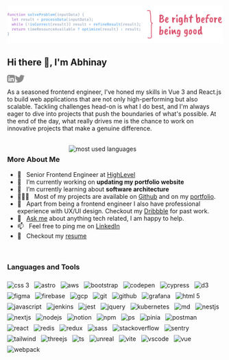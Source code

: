 ![](public/banner.svg)

## Hi there 👋, I'm Abhinay 

<a href='https://www.linkedin.com/in/thisisabhinay/'>
  <img target="_blank" align='left' alt="linkedin" src="https://raw.githubusercontent.com/thisisabhinay/thisisabhinay/master/public/social/linkedin.svg" height='18px'/>
</a>
<a href='https://twitter.com/gamesbyabhinay/'>
  <img target="_blank" align='left' alt="twitter" src="https://raw.githubusercontent.com/thisisabhinay/thisisabhinay/master/public/social/twitter.svg" height='18px'/>
</a>

<br/>

As a seasoned frontend engineer, I've honed my skills in Vue 3 and React.js to build web applications that are not only high-performing but also scalable. Tackling challenges head-on is what I do best, and I'm always eager to dive into projects that push the boundaries of what's possible. At the end of the day, what really drives me is the chance to work on innovative projects that make a genuine difference. 

<br/>

<img align="right" src="https://github-readme-stats.vercel.app/api/top-langs/?username=thisisabhinay&theme=dark&show_icons=false&hide_border=true&layout=compact&hide_title=true&bg_color=00000000" alt="most used languages" width="360px" style="margin-bottom: 8px" />

### More About Me
- 💼 &nbsp; Senior Frontend Engineer at [HighLevel](http://gohighlevel.com/)
- 🔭 &nbsp; I’m currently working on **updating my portfolio website**
- 🌱 &nbsp; I’m currently learning about **software architecture**
- 👨🏻‍💻 &nbsp; Most of my projects are available on [Github](https://github.com/thisisabhinay?tab=repositories) and on my [portfolio](https://www.abhinaythakur.com/portfolio).
- 🎨 &nbsp; Apart from being a frontend engineer I also have professional experience with UX/UI design. Checkout my [Dribbble](https://dribbble.com/thisisabhinay) for past work.
- 💬 &nbsp; [Ask me](https://calendly.com/abhinaythakur/30min) about anything tech related, I am happy to help.
- 📫 &nbsp; Feel free to ping me on [LinkedIn](https://www.linkedin.com/in/thisisabhinay/)
- 📝 &nbsp; Checkout my [resume](https://www.abhinaythakur.com/resume.pdf)

<br>

### Languages and Tools
<div>
  <img style="margin: 8px 8px 0 0" src="https://skillicons.dev/icons?i=css" alt="css 3"/>
  <img style="margin: 8px 8px 0 0" src="https://skillicons.dev/icons?i=astro" alt="astro"/>
  <img style="margin: 8px 8px 0 0" src="https://skillicons.dev/icons?i=aws" alt="aws"/>
  <img style="margin: 8px 8px 0 0" src="https://skillicons.dev/icons?i=bootstrap" alt="bootstrap"/>
  <img style="margin: 8px 8px 0 0" src="https://skillicons.dev/icons?i=codepen" alt="codepen"/>
  <img style="margin: 8px 8px 0 0" src="https://skillicons.dev/icons?i=cypress" alt="cypress"/>
  <img style="margin: 8px 8px 0 0" src="https://skillicons.dev/icons?i=d3" alt="d3"/>
  <img style="margin: 8px 8px 0 0" src="https://skillicons.dev/icons?i=figma" alt="figma"/>
  <img style="margin: 8px 8px 0 0" src="https://skillicons.dev/icons?i=firebase" alt="firebase"/>
  <img style="margin: 8px 8px 0 0" src="https://skillicons.dev/icons?i=gcp" alt="gcp"/>
  <img style="margin: 8px 8px 0 0" src="https://skillicons.dev/icons?i=git" alt="git"/>
  <img style="margin: 8px 8px 0 0" src="https://skillicons.dev/icons?i=github" alt="github"/>
  <img style="margin: 8px 8px 0 0" src="https://skillicons.dev/icons?i=grafana" alt="grafana"/>
  <img style="margin: 8px 8px 0 0" src="https://skillicons.dev/icons?i=html" alt="html 5"/>
  <img style="margin: 8px 8px 0 0" src="https://skillicons.dev/icons?i=js" alt="javascript"/>
  <img style="margin: 8px 8px 0 0" src="https://skillicons.dev/icons?i=jenkins" alt="jenkins"/>
  <img style="margin: 8px 8px 0 0" src="https://skillicons.dev/icons?i=jest" alt="jest"/>
  <img style="margin: 8px 8px 0 0" src="https://skillicons.dev/icons?i=jquery" alt="jquery"/>
  <img style="margin: 8px 8px 0 0" src="https://skillicons.dev/icons?i=kubernetes" alt="kubernetes"/>
  <img style="margin: 8px 8px 0 0" src="https://skillicons.dev/icons?i=md" alt="md"/>
  <img style="margin: 8px 8px 0 0" src="https://skillicons.dev/icons?i=nestjs" alt="nestjs"/>
  <img style="margin: 8px 8px 0 0" src="https://skillicons.dev/icons?i=nextjs" alt="nextjs"/>
  <img style="margin: 8px 8px 0 0" src="https://skillicons.dev/icons?i=nodejs" alt="nodejs"/>
  <img style="margin: 8px 8px 0 0" src="https://skillicons.dev/icons?i=notion" alt="notion"/>
  <img style="margin: 8px 8px 0 0" src="https://skillicons.dev/icons?i=npm" alt="npm"/>
  <img style="margin: 8px 8px 0 0" src="https://skillicons.dev/icons?i=ps" alt="ps"/>
  <img style="margin: 8px 8px 0 0" src="https://skillicons.dev/icons?i=pinia" alt="pinia"/>
  <img style="margin: 8px 8px 0 0" src="https://skillicons.dev/icons?i=postman" alt="postman"/>
  <img style="margin: 8px 8px 0 0" src="https://skillicons.dev/icons?i=react" alt="react"/>
  <img style="margin: 8px 8px 0 0" src="https://skillicons.dev/icons?i=redis" alt="redis"/>
  <img style="margin: 8px 8px 0 0" src="https://skillicons.dev/icons?i=redux" alt="redux"/>
  <img style="margin: 8px 8px 0 0" src="https://skillicons.dev/icons?i=sass" alt="sass"/>
  <img style="margin: 8px 8px 0 0" src="https://skillicons.dev/icons?i=stackoverflow" alt="stackoverflow"/>
  <img style="margin: 8px 8px 0 0" src="https://skillicons.dev/icons?i=sentry" alt="sentry"/>
  <img style="margin: 8px 8px 0 0" src="https://skillicons.dev/icons?i=tailwind" alt="tailwind"/>
  <img style="margin: 8px 8px 0 0" src="https://skillicons.dev/icons?i=threejs" alt="threejs"/>
  <img style="margin: 8px 8px 0 0" src="https://skillicons.dev/icons?i=ts" alt="ts"/>
  <img style="margin: 8px 8px 0 0" src="https://skillicons.dev/icons?i=unreal" alt="unreal"/>
  <img style="margin: 8px 8px 0 0" src="https://skillicons.dev/icons?i=vite" alt="vite"/>
  <img style="margin: 8px 8px 0 0" src="https://skillicons.dev/icons?i=vscode" alt="vscode"/>
  <img style="margin: 8px 8px 0 0" src="https://skillicons.dev/icons?i=vue" alt="vue"/>
  <img style="margin: 8px 8px 0 0" src="https://skillicons.dev/icons?i=webpack" alt="webpack"/>
</div>